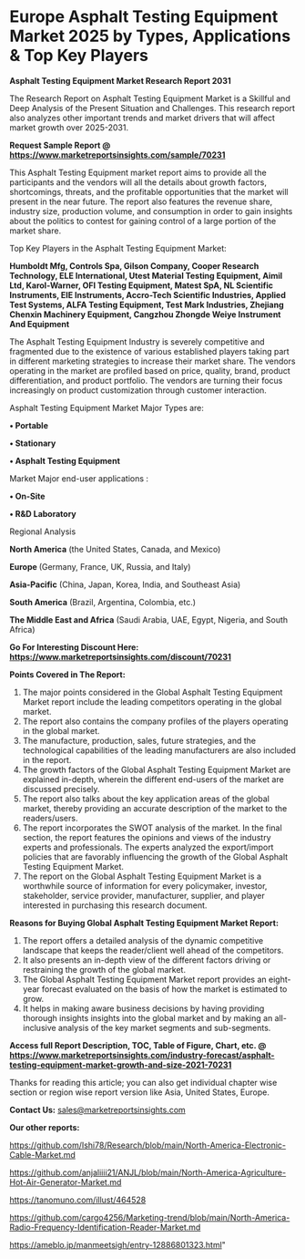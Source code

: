 # Europe Asphalt Testing Equipment Market 2025 by Types, Applications & Top Key Players

<strong>Asphalt Testing Equipment Market Research Report 2031</strong>

The Research Report on Asphalt Testing Equipment Market is a Skillful and Deep Analysis of the Present Situation and Challenges. This research report also analyzes other important trends and market drivers that will affect market growth over 2025-2031.

<strong>Request Sample Report @ <a href=https://www.marketreportsinsights.com/sample/70231>https://www.marketreportsinsights.com/sample/70231</a></strong>

This Asphalt Testing Equipment market report aims to provide all the participants and the vendors will all the details about growth factors, shortcomings, threats, and the profitable opportunities that the market will present in the near future. The report also features the revenue share, industry size, production volume, and consumption in order to gain insights about the politics to contest for gaining control of a large portion of the market share.

Top Key Players in the Asphalt Testing Equipment Market:

<strong>Humboldt Mfg, Controls Spa, Gilson Company, Cooper Research Technology, ELE International, Utest Material Testing Equipment, Aimil Ltd, Karol-Warner, OFI Testing Equipment, Matest SpA, NL Scientific Instruments, EIE Instruments, Accro-Tech Scientific Industries, Applied Test Systems, ALFA Testing Equipment, Test Mark Industries, Zhejiang Chenxin Machinery Equipment, Cangzhou Zhongde Weiye Instrument And Equipment</strong>

The Asphalt Testing Equipment Industry is severely competitive and fragmented due to the existence of various established players taking part in different marketing strategies to increase their market share. The vendors operating in the market are profiled based on price, quality, brand, product differentiation, and product portfolio. The vendors are turning their focus increasingly on product customization through customer interaction.

Asphalt Testing Equipment Market Major Types are:

<strong>• Portable

• Stationary

• Asphalt Testing Equipment</strong>

Market Major end-user applications :

<strong>• On-Site

• R&D Laboratory</strong>

Regional Analysis

</u><strong><b>North America</b></strong> (the United States, Canada, and Mexico)

<strong><b>Europe </b></strong>(Germany, France, UK, Russia, and Italy)

<strong><b>Asia-Pacific</b></strong> (China, Japan, Korea, India, and Southeast Asia)

<strong><b>South America</b></strong> (Brazil, Argentina, Colombia, etc.)

<strong><b>The Middle East and Africa</b></strong> (Saudi Arabia, UAE, Egypt, Nigeria, and South Africa)

<strong>Go For Interesting Discount Here: <a href=https://www.marketreportsinsights.com/discount/70231>https://www.marketreportsinsights.com/discount/70231</a></strong>

<strong>Points Covered in The Report:</strong>
<ol>
  <li>The major points considered in the Global Asphalt Testing Equipment Market report include the leading competitors operating in the global market.</li>
  <li>The report also contains the company profiles of the players operating in the global market.</li>
  <li>The manufacture, production, sales, future strategies, and the technological capabilities of the leading manufacturers are also included in the report.</li>
  <li>The growth factors of the Global Asphalt Testing Equipment Market are explained in-depth, wherein the different end-users of the market are discussed precisely.</li>
  <li>The report also talks about the key application areas of the global market, thereby providing an accurate description of the market to the readers/users.</li>
  <li>The report incorporates the SWOT analysis of the market. In the final section, the report features the opinions and views of the industry experts and professionals. The experts analyzed the export/import policies that are favorably influencing the growth of the Global Asphalt Testing Equipment Market.</li>
  <li>The report on the Global Asphalt Testing Equipment Market is a worthwhile source of information for every policymaker, investor, stakeholder, service provider, manufacturer, supplier, and player interested in purchasing this research document.</li>
</ol>
<strong>Reasons for Buying Global Asphalt Testing Equipment Market Report:</strong>

<ol>
  <li>The report offers a detailed analysis of the dynamic competitive landscape that keeps the reader/client well ahead of the competitors.</li>
  <li>It also presents an in-depth view of the different factors driving or restraining the growth of the global market.</li>
  <li>The Global Asphalt Testing Equipment Market report provides an eight-year forecast evaluated on the basis of how the market is estimated to grow.</li>
  <li>It helps in making aware business decisions by having providing thorough insights insights into the global market and by making an all-inclusive analysis of the key market segments and sub-segments.</li>
</ol>
<strong>Access full Report Description, TOC, Table of Figure, Chart, etc. @ <a href=https://www.marketreportsinsights.com/industry-forecast/asphalt-testing-equipment-market-growth-and-size-2021-70231>https://www.marketreportsinsights.com/industry-forecast/asphalt-testing-equipment-market-growth-and-size-2021-70231</a></strong>


Thanks for reading this article; you can also get individual chapter wise section or region wise report version like Asia, United States, Europe.

<strong>Contact Us:</strong>
sales@marketreportsinsights.com

<strong>Our other reports:</strong>

<a href=https://github.com/Ishi78/Research/blob/main/North-America-Electronic-Cable-Market.md>https://github.com/Ishi78/Research/blob/main/North-America-Electronic-Cable-Market.md</a>

<a href=https://github.com/anjaliiii21/ANJL/blob/main/North-America-Agriculture-Hot-Air-Generator-Market.md>https://github.com/anjaliiii21/ANJL/blob/main/North-America-Agriculture-Hot-Air-Generator-Market.md</a>

<a href=https://tanomuno.com/illust/464528>https://tanomuno.com/illust/464528</a>

<a href=https://github.com/cargo4256/Marketing-trend/blob/main/North-America-Radio-Frequency-Identification-Reader-Market.md>https://github.com/cargo4256/Marketing-trend/blob/main/North-America-Radio-Frequency-Identification-Reader-Market.md</a>

<a href=https://ameblo.jp/manmeetsigh/entry-12886801323.html>https://ameblo.jp/manmeetsigh/entry-12886801323.html</a>"

